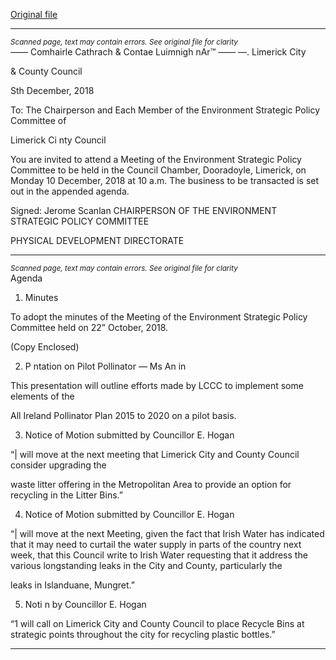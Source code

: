[Original file](https://www.limerick.ie/sites/default/files/media/documents/2018-12/10th%20Dec%202018%20-%20Agenda%20Environment%20Strategic%20Policy%20Committee.pdf)

---
*<small>Scanned page, text may contain errors. See original file for clarity</small>*  
_——_ Comhairle Cathrach
& Contae Luimnigh
nAr™ _—_—
—. Limerick City

& County Council

Sth December, 2018

To: The Chairperson and Each Member of the Environment Strategic Policy Committee of

Limerick Ci nty Council

You are invited to attend a Meeting of the Environment Strategic Policy Committee to be held
in the Council Chamber, Dooradoyle, Limerick, on Monday 10 December, 2018 at 10 a.m.
The business to be transacted is set out in the appended agenda.

Signed: Jerome Scanlan
CHAIRPERSON OF THE ENVIRONMENT STRATEGIC POLICY COMMITTEE

PHYSICAL DEVELOPMENT DIRECTORATE


---
*<small>Scanned page, text may contain errors. See original file for clarity</small>*  
Agenda

1. Minutes

To adopt the minutes of the Meeting of the Environment Strategic Policy Committee held on
22” October, 2018.

(Copy Enclosed)

2. P ntation on Pilot Pollinator — Ms An in

This presentation will outline efforts made by LCCC to implement some elements of the

All Ireland Pollinator Plan 2015 to 2020 on a pilot basis.

3. Notice of Motion submitted by Councillor E. Hogan

“| will move at the next meeting that Limerick City and County Council consider upgrading the

waste litter offering in the Metropolitan Area to provide an option for recycling in the Litter Bins.”

4. Notice of Motion submitted by Councillor E. Hogan

“| will move at the next Meeting, given the fact that Irish Water has indicated that it may need to
curtail the water supply in parts of the country next week, that this Council write to Irish Water
requesting that it address the various longstanding leaks in the City and County, particularly the

leaks in Islanduane, Mungret.”

5. Noti n by Councillor E. Hogan

“1 will call on Limerick City and County Council to place Recycle Bins at strategic points throughout
the city for recycling plastic bottles.”


---
